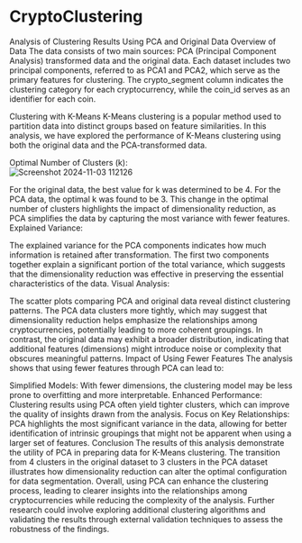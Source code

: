 # CryptoClustering

Analysis of Clustering Results Using PCA and Original Data
Overview of Data
The data consists of two main sources: PCA (Principal Component Analysis) transformed data and the original data. Each dataset includes two principal components, referred to as PCA1 and PCA2, which serve as the primary features for clustering. The crypto_segment column indicates the clustering category for each cryptocurrency, while the coin_id serves as an identifier for each coin.

Clustering with K-Means
K-Means clustering is a popular method used to partition data into distinct groups based on feature similarities. In this analysis, we have explored the performance of K-Means clustering using both the original data and the PCA-transformed data.

Optimal Number of Clusters (k):<br>
![Screenshot 2024-11-03 112126](https://github.com/user-attachments/assets/50fa3ea1-4132-4d37-b9d1-04a478a20026)

For the original data, the best value for k was determined to be 4.
For the PCA data, the optimal k was found to be 3.
This change in the optimal number of clusters highlights the impact of dimensionality reduction, as PCA simplifies the data by capturing the most variance with fewer features.
Explained Variance:

The explained variance for the PCA components indicates how much information is retained after transformation. The first two components together explain a significant portion of the total variance, which suggests that the dimensionality reduction was effective in preserving the essential characteristics of the data.
Visual Analysis:

The scatter plots comparing PCA and original data reveal distinct clustering patterns. The PCA data clusters more tightly, which may suggest that dimensionality reduction helps emphasize the relationships among cryptocurrencies, potentially leading to more coherent groupings.
In contrast, the original data may exhibit a broader distribution, indicating that additional features (dimensions) might introduce noise or complexity that obscures meaningful patterns.
Impact of Using Fewer Features
The analysis shows that using fewer features through PCA can lead to:

Simplified Models: With fewer dimensions, the clustering model may be less prone to overfitting and more interpretable.
Enhanced Performance: Clustering results using PCA often yield tighter clusters, which can improve the quality of insights drawn from the analysis.
Focus on Key Relationships: PCA highlights the most significant variance in the data, allowing for better identification of intrinsic groupings that might not be apparent when using a larger set of features.
Conclusion
The results of this analysis demonstrate the utility of PCA in preparing data for K-Means clustering. The transition from 4 clusters in the original dataset to 3 clusters in the PCA dataset illustrates how dimensionality reduction can alter the optimal configuration for data segmentation. Overall, using PCA can enhance the clustering process, leading to clearer insights into the relationships among cryptocurrencies while reducing the complexity of the analysis. Further research could involve exploring additional clustering algorithms and validating the results through external validation techniques to assess the robustness of the findings.
